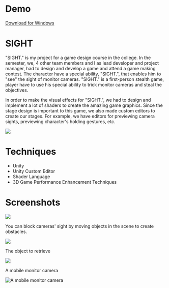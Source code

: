 # Demo

[Download for Windows](https://drive.google.com/open?id=1bPTq9MQOtUaBFpq7MIxoTDah25_7aAHI)

# SIGHT

"SIGHT." is my project for a game design course in the college. In the semester, we, 4 other team members and I as lead developer and project manager, had to design and develop a game and attend a game making contest. The character have a special ability, "SIGHT.", that enables him to "see" the sight of monitor cameras. "SIGHT." is a first-person stealth game, player have to use his special ability to trick monitor cameras and steal the objectives.

In order to make the visual effects for "SIGHT.", we had to design and implement a lot of shaders to create the amazing game graphics. Since the stage design is important to this game, we also made custom editors to create our stages. For example, we have editors for previewing camera sights, previewing character's holding gestures, etc.

![](/images/image5.png)

# Techniques

- Unity
- Unity Custom Editor
- Shader Language
- 3D Game Performance Enhancement Techniques 

# Screenshots
  
![](/images/image6.png)

You can block cameras' sight by moving objects in the scene to create obstacles.

![](/images/image7.png)

The object to retrieve

![](/images/image8.jpeg)

A mobile monitor camera

![A mobile monitor camera](/images/image9.jpeg)
